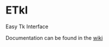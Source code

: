 # ETkI
Easy Tk Interface

Documentation can be found in the [wiki](https://github.com/aarikpokras/etki/wiki)
